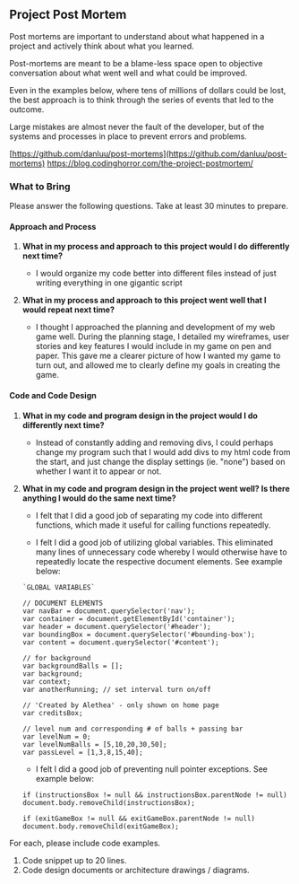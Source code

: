 ## Project Post Mortem
Post mortems are important to understand about what happened in a project and actively think about what you learned.

Post-mortems are meant to be a blame-less space open to objective conversation about what went well and what could be improved.

Even in the examples below, where tens of millions of dollars could be lost, the best approach is to think through the series of events that led to the outcome.

Large mistakes are almost never the fault of the developer, but of the systems and processes in place to prevent errors and problems.

[https://github.com/danluu/post-mortems](https://github.com/danluu/post-mortems)
https://blog.codinghorror.com/the-project-postmortem/

### What to Bring
Please answer the following questions. Take at least 30 minutes to prepare.

#### Approach and Process

1. **What in my process and approach to this project would I do differently next time?**

   - I would organize my code better into different files instead of just writing everything in one gigantic script


1. **What in my process and approach to this project went well that I would repeat next time?**

   - I thought I approached the planning and development of my web game well. During the planning stage, I detailed my wireframes, user stories and key features I would include in my game on pen and paper. This gave me a clearer picture of how I wanted my game to turn out, and allowed me to clearly define my goals in creating the game.

#### Code and Code Design

1. **What in my code and program design in the project would I do differently next time?**

   - Instead of constantly adding and removing divs, I could perhaps change my program such that I would add divs to my html code from the start, and just change the display settings (ie. "none") based on whether I want it to appear or not.

1. **What in my code and program design in the project went well? Is there anything I would do the same next time?**

   - I felt that I did a good job of separating my code into different functions, which made it useful for calling functions repeatedly.

   - I felt I did a good job of utilizing global variables. This eliminated many lines of unnecessary code whereby I would otherwise have to repeatedly locate the respective document elements. See example below:
    ```
    `GLOBAL VARIABLES`

    // DOCUMENT ELEMENTS
    var navBar = document.querySelector('nav');
    var container = document.getElementById('container');
    var header = document.querySelector('#header');
    var boundingBox = document.querySelector('#bounding-box');
    var content = document.querySelector('#content');

    // for background
    var backgroundBalls = [];
    var background;
    var context;
    var anotherRunning; // set interval turn on/off

    // 'Created by Alethea' - only shown on home page
    var creditsBox;

    // level num and corresponding # of balls + passing bar
    var levelNum = 0;
    var levelNumBalls = [5,10,20,30,50];
    var passLevel = [1,3,8,15,40];
    ```

    - I felt I did a good job of preventing null pointer exceptions. See example below:
    ```
    if (instructionsBox != null && instructionsBox.parentNode != null) document.body.removeChild(instructionsBox);

    if (exitGameBox != null && exitGameBox.parentNode != null) document.body.removeChild(exitGameBox);
    ```

  For each, please include code examples.
  1. Code snippet up to 20 lines.
  2. Code design documents or architecture drawings / diagrams.
